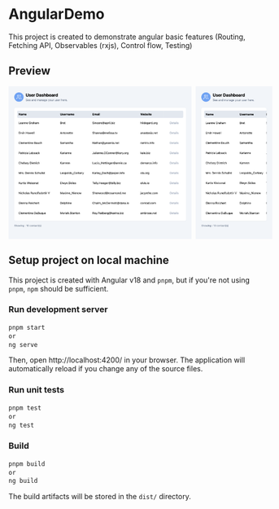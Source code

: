# AngularDemo

This project is created to demonstrate angular basic features (Routing, Fetching API, Observables (rxjs), Control flow, Testing)

## Preview

<div style="display: flex; gap: 0.5rem;">
  <img src="./preview/lg-dashboard.png" height="300px">
  <img src="./preview/sm-dashboard.png" height="300px">
</div>

## Setup project on local machine

This project is created with Angular v18 and `pnpm`, but if you're not using `pnpm`, `npm` should be sufficient.

### Run development server

```bash
pnpm start
or
ng serve
```

Then, open http://localhost:4200/ in your browser. The application will automatically reload if you change any of the source files.

### Run unit tests

```bash
pnpm test
or
ng test
```

### Build

```bash
pnpm build
or
ng build
```

The build artifacts will be stored in the `dist/` directory.
